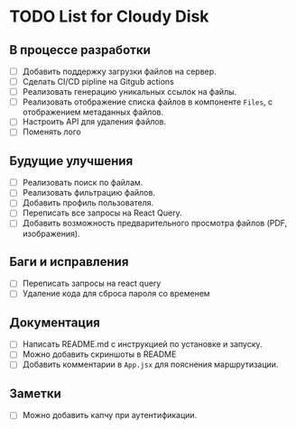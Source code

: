 # TODO List for Cloudy Disk

## В процессе разработки
- [ ] Добавить поддержку загрузки файлов на сервер.
- [ ] Сделать CI/CD pipline на Gitgub actions
- [ ] Реализовать генерацию уникальных ссылок на файлы.
- [ ] Реализовать отображение списка файлов в компоненте `Files`, с отображением метаданных файлов.
- [ ] Настроить API для удаления файлов.
- [ ] Поменять лого

## Будущие улучшения
- [ ] Реализовать поиск по файлам.
- [ ] Реализовать фильтрацию файлов.
- [ ] Добавить профиль пользователя.
- [ ] Переписать все запросы на React Query.
- [ ] Добавить возможность предварительного просмотра файлов (PDF, изображения).

## Баги и исправления
- [ ] Переписать запросы на react query
- [ ] Удаление кода для сброса пароля со временем

## Документация
- [ ] Написать README.md с инструкцией по установке и запуску.
- [ ] Можно добавить скриншоты в README
- [ ] Добавить комментарии в `App.jsx` для пояснения маршрутизации.

## Заметки
- [ ] Можно добавить капчу при аутентификации.